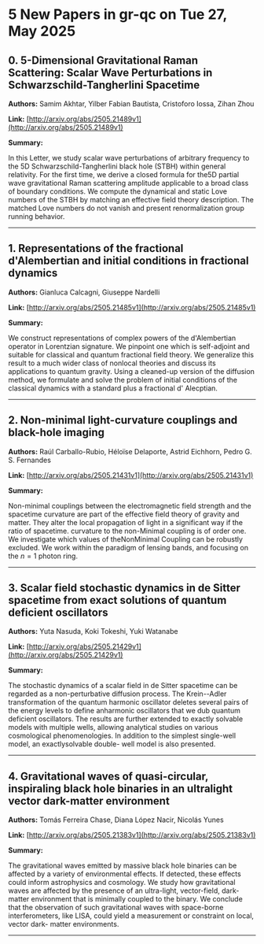 # 5 New Papers in gr-qc on Tue 27, May 2025

## 0. 5-Dimensional Gravitational Raman Scattering: Scalar Wave Perturbations   in Schwarzschild-Tangherlini Spacetime

**Authors:** Samim Akhtar, Yilber Fabian Bautista, Cristoforo Iossa, Zihan Zhou

**Link:** [http://arxiv.org/abs/2505.21489v1](http://arxiv.org/abs/2505.21489v1)

**Summary:**

In this Letter, we study scalar wave perturbations of arbitrary frequency to the 5D Schwarzschild-Tangherlini black hole (STBH) within general relativity. For the first time, we derive a closed formula for the5D partial wave gravitational Raman scattering amplitude applicable to a broad class of boundary conditions. We compute the dynamical and static Love numbers of the STBH by matching an effective field theory description. The matched Love numbers do not vanish and present renormalization group running behavior.

---

## 1. Representations of the fractional d'Alembertian and initial conditions   in fractional dynamics

**Authors:** Gianluca Calcagni, Giuseppe Nardelli

**Link:** [http://arxiv.org/abs/2505.21485v1](http://arxiv.org/abs/2505.21485v1)

**Summary:**

We construct representations of complex powers of the d'Alembertian operator in Lorentzian signature. We pinpoint one which is self-adjoint and suitable for classical and quantum fractional field theory. We generalize this result to a much wider class of nonlocal theories and discuss its applications to quantum gravity. Using a cleaned-up version of the diffusion method, we formulate and solve the problem of initial conditions of the classical dynamics with a standard plus a fractional d' Alecptian.

---

## 2. Non-minimal light-curvature couplings and black-hole imaging

**Authors:** Raúl Carballo-Rubio, Héloïse Delaporte, Astrid Eichhorn, Pedro G. S. Fernandes

**Link:** [http://arxiv.org/abs/2505.21431v1](http://arxiv.org/abs/2505.21431v1)

**Summary:**

Non-minimal couplings between the electromagnetic field strength and the spacetime curvature are part of the effective field theory of gravity and matter. They alter the local propagation of light in a significant way if the ratio of spacetime. curvature to the non-Minimal coupling is of order one. We investigate which values of theNonMinimal Coupling can be robustly excluded. We work within the paradigm of lensing bands, and focusing on the $n=1$ photon ring.

---

## 3. Scalar field stochastic dynamics in de Sitter spacetime from exact   solutions of quantum deficient oscillators

**Authors:** Yuta Nasuda, Koki Tokeshi, Yuki Watanabe

**Link:** [http://arxiv.org/abs/2505.21429v1](http://arxiv.org/abs/2505.21429v1)

**Summary:**

The stochastic dynamics of a scalar field in de Sitter spacetime can be regarded as a non-perturbative diffusion process. The Krein--Adler transformation of the quantum harmonic oscillator deletes several pairs of the energy levels to define anharmonic oscillators that we dub quantum deficient oscillators. The results are further extended to exactly solvable models with multiple wells, allowing analytical studies on various cosmological phenomenologies. In addition to the simplest single-well model, an exactlysolvable double- well model is also presented.

---

## 4. Gravitational waves of quasi-circular, inspiraling black hole binaries   in an ultralight vector dark-matter environment

**Authors:** Tomás Ferreira Chase, Diana López Nacir, Nicolás Yunes

**Link:** [http://arxiv.org/abs/2505.21383v1](http://arxiv.org/abs/2505.21383v1)

**Summary:**

The gravitational waves emitted by massive black hole binaries can be affected by a variety of environmental effects. If detected, these effects could inform astrophysics and cosmology. We study how gravitational waves are affected by the presence of an ultra-light, vector-field, dark-matter environment that is minimally coupled to the binary. We conclude that the observation of such gravitational waves with space-borne interferometers, like LISA, could yield a measurement or constraint on local, vector dark- matter environments.

---

